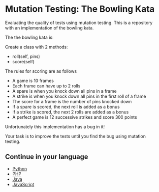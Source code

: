 # Mutation Testing: The Bowling Kata

Evaluating the quality of tests using mutation testing. This is a
repository with an implementation of the bowling kata.

The the bowling kata is:

Create a class with 2 methods:

- roll(self, pins)
- score(self)

The rules for scoring are as follows

- A game is 10 frames
- Each frame can have up to 2 rolls
- A spare is when you knock down all pins in a frame
- A strike is when you knock down all pins in the first roll of a
  frame
- The score for a frame is the number of pins knocked down
- If a spare is scored, the next roll is added as a bonus
- If a strike is scored, the next 2 rolls are added as a bonus
- A perfect game is 12 successive strikes and score 300 points

Unfortunately this implementation has a bug in it!

Your task is to improve the tests until you find the bug using mutation
testing.

## Continue in your language

- [Python](python/README.md)
- [PHP](php/README.md)
- [Java](java/README.md)
- [JavaScript](javascript/README.md)
